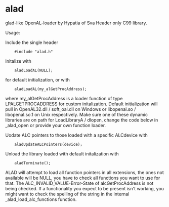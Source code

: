 # alad

glad-like OpenAL-loader by Hypatia of Sva
Header only C99 library.

Usage:

Include the single header

        #include "alad.h"

Initalize with

        aladLoadAL(NULL);

for default initialization, or with

        aladLoadAL(my_alGetProcAddress);

where my_alGetProcAddress is a loader function of type LPALGETPROCADDRESS for custom initalization.
Default initialization will pull in OpenAL32.dll / soft_oal.dll on Windows or libopenal.so / libopenal.so.1 on Unix respectively.
Make sure one of these dynamic libraries are on path for LoadLibraryA / dlopen, change the code below in _alad_open or provide your own function loader.

Uodate ALC pointers to those loaded with a specific ALCdevice with

        aladUpdateALCPointers(device);

Unload the library loaded with default initalization with

        aladTerminate();


ALAD will attempt to load all function pointers in all extensions, the ones not available will be NULL, you have to check all functions you want to use for that.
The ALC_INVALID_VALUE-Error-State of alcGetProcAddress is not being checked.
If a functionality you expect to be present isn't working, you might want to check the spelling of the string in the internal _alad_load_alc_functions function.

